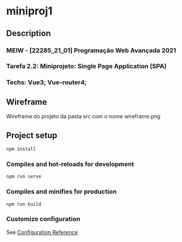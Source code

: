 # miniproj1

## Description

### MEIW - [22285_21_01] Programação Web Avançada 2021
### Tarefa 2.2: Miniprojeto: Single Page Application (SPA)
### Techs: Vue3; Vue-router4;

## Wireframe

Wireframe do projeto da pasta src com o nome wireframe.png

## Project setup
```
npm install
```

### Compiles and hot-reloads for development
```
npm run serve
```

### Compiles and minifies for production
```
npm run build
```

### Customize configuration
See [Configuration Reference](https://cli.vuejs.org/config/).

